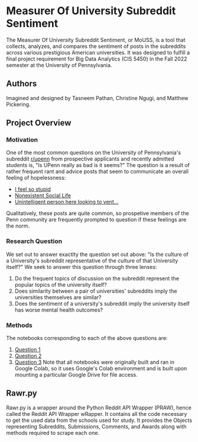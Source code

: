 # Measurer Of University Subreddit Sentiment
The Measurer Of University Subreddit Sentiment, or MoUSS,
is a tool that collects, analyzes, and compares the sentiment of posts in the
subreddits across various prestigious American universities. It was designed to
fulfill a final project requirement for Big Data Analytics (CIS 5450) in the
Fall 2022 semester at the University of Pennsylvania.


## Authors
Imagined and designed by Tasneem Pathan, Christine Ngugi, and Matthew Pickering.

## Project Overview
### Motivation
One of the most common questions on the University of Pennsylvania's subreddit
[r/upenn](https://www.reddit.com/r/upenn) from prospective applicants and
recently admitted students is, "Is UPenn really as bad is it seems?" The
question is a result of rather frequent rant and advice posts that seem to
communicate an overall feeling of hopelessness:
- [I feel so stupid](https://www.reddit.com/r/UPenn/comments/y9k6if/i_feel_so_stupid/)
- [Nonexistent Social Life](https://www.reddit.com/r/UPenn/comments/xeeonr/nonexistent_social_life/)
- [Unintelligent person here looking to vent...](https://www.reddit.com/r/UPenn/comments/vsgchz/unintelligent_person_here_looking_to_vent/)

Qualitatively, these posts are quite common, so prospetive members of the Penn
community are frequently prompted to question if these feelings are the norm.

### Research Question
We set out to answer exactlty the question set out above: "Is the culture of
a University's subreddit representative of the culture of that University itself?"
We seek to answer this question through three lenses:
1. Do the frequent topics of discussion on the subreddit represent the popular
   topics of the university itself?
2. Does similarity between a pair of universities' subreddits imply the
   universities themselves are similar?
3. Does the sentiment of a university's subreddit imply the university itself
   has worse mental health outcomes?

### Methods
The notebooks corresponding to each of the above questions are:
1. [Question 1](/notebooks/School_Happenings.ipynb)
2. [Question 2](/notebooks/school_similarity.ipynb)
3. [Question 3](/notebooks/Combined_Sentiment_Analysis.ipynb)
Note that all notebooks were originally built and ran in Google Colab, so 
it uses Google's Colab environment and is built upon mounting a particular
Google Drive for file access.

## Rawr.py
Rawr.py is a wrapper around the Python Reddit API Wrapper (PRAW), hence called
the Reddit API Wrapper wRapper. It contains all the code necessary to get the
used data from the schools used for study. It provides the Objects representing 
Subreddits, Submissions, Comments, and Awards along with methods required to 
scrape each one.
